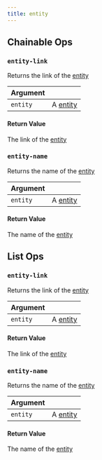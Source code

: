 ```yaml
---
title: entity
---
```

## Chainable Ops
<h3 id="entity-link"><code>entity-link</code></h3>

Returns the link of the [entity](entity)

| Argument |  |
| :--- | :--- |
| `entity` | A [entity](entity) |

#### Return Value
The link of the [entity](entity)

<h3 id="entity-name"><code>entity-name</code></h3>

Returns the name of the [entity](entity)

| Argument |  |
| :--- | :--- |
| `entity` | A [entity](entity) |

#### Return Value
The name of the [entity](entity)


## List Ops
<h3 id="entity-link"><code>entity-link</code></h3>

Returns the link of the [entity](entity)

| Argument |  |
| :--- | :--- |
| `entity` | A [entity](entity) |

#### Return Value
The link of the [entity](entity)

<h3 id="entity-name"><code>entity-name</code></h3>

Returns the name of the [entity](entity)

| Argument |  |
| :--- | :--- |
| `entity` | A [entity](entity) |

#### Return Value
The name of the [entity](entity)

